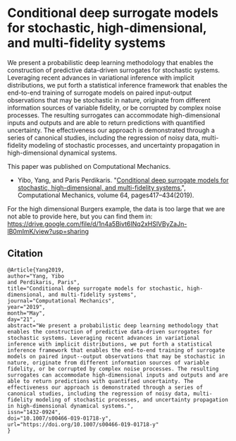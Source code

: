 # Conditional deep surrogate models for stochastic, high-dimensional, and multi-fidelity systems
We present a probabilistic deep learning methodology that enables the construction of predictive data-driven surrogates for stochastic systems. Leveraging recent advances in variational inference with implicit distributions, we put forth a statistical inference framework that enables the end-to-end training of surrogate models on paired input-output observations that may be stochastic in nature, originate from different information sources of variable fidelity, or be corrupted by complex noise processes. The resulting surrogates can accommodate high-dimensional inputs and outputs and are able to return predictions with quantified uncertainty. The effectiveness our approach is demonstrated through a series of canonical studies, including the regression of noisy data, multi-fidelity modeling of stochastic processes, and uncertainty propagation in high-dimensional dynamical systems.

This paper was published on Computational Mechanics.

- Yibo, Yang, and Paris Perdikaris. "[Conditional deep surrogate models for stochastic, high-dimensional, and multi-fidelity systems.](https://link.springer.com/article/10.1007/s00466-019-01718-y)", Computational Mechanics, volume 64, pages417–434(2019).

For the high dimensional Burgers example, the data is too large that we are not able to provide here, but you can find them in: https://drive.google.com/file/d/1n4a5Bivt6INq2xHSlVByZaJn-lB0mImK/view?usp=sharing


## Citation
```
@Article{Yang2019,
author="Yang, Yibo
and Perdikaris, Paris",
title="Conditional deep surrogate models for stochastic, high-dimensional, and multi-fidelity systems",
journal="Computational Mechanics",
year="2019",
month="May",
day="21",
abstract="We present a probabilistic deep learning methodology that enables the construction of predictive data-driven surrogates for stochastic systems. Leveraging recent advances in variational inference with implicit distributions, we put forth a statistical inference framework that enables the end-to-end training of surrogate models on paired input--output observations that may be stochastic in nature, originate from different information sources of variable fidelity, or be corrupted by complex noise processes. The resulting surrogates can accommodate high-dimensional inputs and outputs and are able to return predictions with quantified uncertainty. The effectiveness our approach is demonstrated through a series of canonical studies, including the regression of noisy data, multi-fidelity modeling of stochastic processes, and uncertainty propagation in high-dimensional dynamical systems.",
issn="1432-0924",
doi="10.1007/s00466-019-01718-y",
url="https://doi.org/10.1007/s00466-019-01718-y"
}

```
